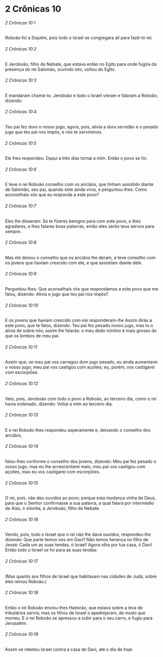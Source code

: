 # 2 Crônicas 10

###### 2 Crônicas 10:1

Roboão foi a Siquém, pois todo o Israel se congregara ali para fazê-lo rei.

###### 2 Crônicas 10:2

E Jeroboão, filho de Nebate, que estava então no Egito para onde fugira da presença do rei Salomão, ouvindo isto, voltou do Egito.

###### 2 Crônicas 10:3

E mandaram chamá-lo; Jeroboão e todo o Israel vieram e falaram a Roboão, dizendo:

###### 2 Crônicas 10:4

Teu pai fez duro o nosso jugo; agora, pois, alivia a dura servidão e o pesado jugo que teu pai nos impôs, e nós te serviremos.

###### 2 Crônicas 10:5

Ele lhes respondeu: Daqui a três dias tornai a mim. Então o povo se foi.

###### 2 Crônicas 10:6

E teve o rei Roboão conselho com os anciãos, que tinham assistido diante de Salomão, seu pai, quando este ainda vivia, e perguntou-lhes: Como aconselhais vós que eu responda a este povo?

###### 2 Crônicas 10:7

Eles lhe disseram: Se te fizeres benigno para com este povo, e lhes agradares, e lhes falares boas palavras, então eles serão teus servos para sempre.

###### 2 Crônicas 10:8

Mas ele deixou o conselho que os anciãos lhe deram, e teve conselho com os jovens que haviam crescido com ele, e que assistiam diante dele.

###### 2 Crônicas 10:9

Perguntou-lhes: Que aconselhais vós que respondamos a este povo que me falou, dizendo: Alivia o jugo que teu pai nos impôs?

###### 2 Crônicas 10:10

E os jovens que haviam crescido com ele responderam-lhe Assim dirás a este povo, que te falou, dizendo: Teu pai fez pesado nosso jugo, mas tu o alivia de sobre nós; assim lhe falarás: o meu dedo mínimo é mais grosso do que os lombos de meu pai.

###### 2 Crônicas 10:11

Assim que, se meu pai vos carregou dum jugo pesado, eu ainda aumentarei o vosso jugo; meu pai vos castigou com açoites; eu, porém, vos castigarei com escorpiões.

###### 2 Crônicas 10:12

Veio, pois, Jeroboão com todo o povo a Roboão, ao terceiro dia, como o rei havia ordenado, dizendo: Voltai a mim ao terceiro dia.

###### 2 Crônicas 10:13

E o rei Roboão lhes respondeu asperamente e, deixando o conselho dos anciãos,

###### 2 Crônicas 10:14

falou-lhes conforme o conselho dos jovens, dizendo: Meu pai fez pesado o vosso jugo, mas eu lhe acrescentarei mais; meu pai vos castigou com açoites, mas eu vos castigarei com escorpiões.

###### 2 Crônicas 10:15

O rei, pois, não deu ouvidos ao povo; porque esta mudança vinha de Deus, para que o Senhor confirmasse a sua palavra, a qual falara por intermédio de Aías, o silonita, a Jeroboão, filho de Nebate.

###### 2 Crônicas 10:16

Vendo, pois, todo o Israel que o rei não lhe dava ouvidos, respondeu-lhe dizendo: Que parte temos nós em Davi? Não temos herança no filho de Jessé: Cada um as suas tendas, ó Israel! Agora olha por tua casa, ó Davi! Então todo o Israel se foi para as suas tendas:

###### 2 Crônicas 10:17

(Mas quanto aos filhos de Israel que habitavam nas cidades de Judá, sobre eles reinou Roboão.)

###### 2 Crônicas 10:18

Então o rei Roboão enviou-lhes Hadorão, que estava sobre a leva de tributários servis; mas os filhos de Israel o apedrejaram, de modo que morreu. E o rei Roboão se apressou a subir para o seu carro, e fugiu para Jerusalém.

###### 2 Crônicas 10:19

Assim se rebelou Israel contra a casa de Davi, até o dia de hoje.

